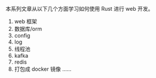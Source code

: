 
本系列文章从以下几个方面学习如何使用 Rust 进行 web 开发。

1. web 框架 
2. 数据库/orm
3. config
4. log
5. 线程池
6. kafka
7. redis
8. 打包成 docker 镜像
……